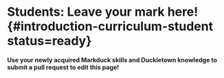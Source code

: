 # Students: Leave your mark here! {#introduction-curriculum-student status=ready}

**Use your newly acquired Markduck skills and Duckietown knowledge to submit a pull request to edit this page!**


<!-- this is a comment; it will not appear in the outputted online book -->
